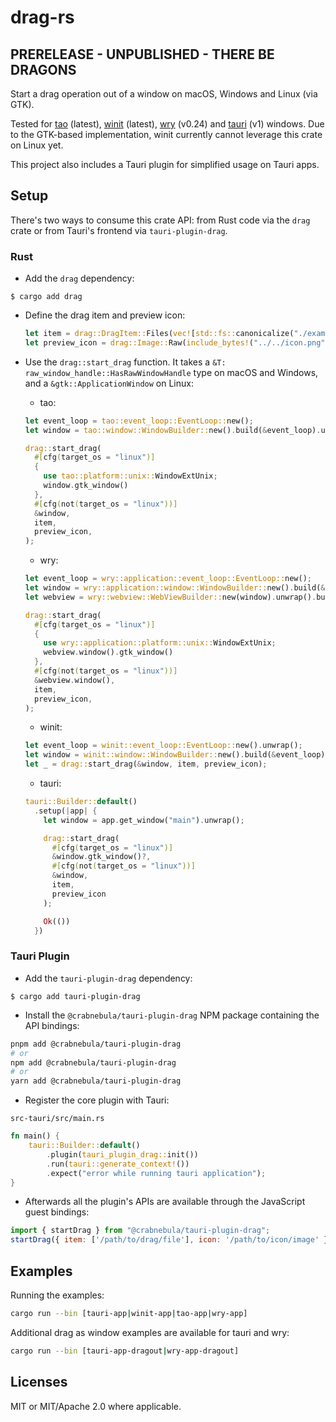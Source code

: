 # drag-rs

## PRERELEASE - UNPUBLISHED - THERE BE DRAGONS

Start a drag operation out of a window on macOS, Windows and Linux (via GTK).

Tested for [tao](https://github.com/tauri-apps/tao) (latest), [winit](https://github.com/rust-windowing/winit) (latest), [wry](https://github.com/tauri-apps/wry) (v0.24) and [tauri](https://github.com/tauri-apps/tauri) (v1) windows.
Due to the GTK-based implementation, winit currently cannot leverage this crate on Linux yet.

This project also includes a Tauri plugin for simplified usage on Tauri apps.

## Setup

There's two ways to consume this crate API: from Rust code via the `drag` crate or from Tauri's frontend via `tauri-plugin-drag`.

### Rust

- Add the `drag` dependency:

`$ cargo add drag`

- Define the drag item and preview icon:

  ```rust
  let item = drag::DragItem::Files(vec![std::fs::canonicalize("./examples/icon.png").unwrap()]);
  let preview_icon = drag::Image::Raw(include_bytes!("../../icon.png").to_vec());
  ```

- Use the `drag::start_drag` function. It takes a `&T: raw_window_handle::HasRawWindowHandle` type on macOS and Windows, and a `&gtk::ApplicationWindow` on Linux:

  - tao:
  ```rust
  let event_loop = tao::event_loop::EventLoop::new();
  let window = tao::window::WindowBuilder::new().build(&event_loop).unwrap();

  drag::start_drag(
    #[cfg(target_os = "linux")]
    {
      use tao::platform::unix::WindowExtUnix;
      window.gtk_window()
    },
    #[cfg(not(target_os = "linux"))]
    &window,
    item,
    preview_icon,
  );
  ```

  - wry:
  ```rust
  let event_loop = wry::application::event_loop::EventLoop::new();
  let window = wry::application::window::WindowBuilder::new().build(&event_loop).unwrap();
  let webview = wry::webview::WebViewBuilder::new(window).unwrap().build().unwrap();

  drag::start_drag(
    #[cfg(target_os = "linux")]
    {
      use wry::application::platform::unix::WindowExtUnix;
      webview.window().gtk_window()
    },
    #[cfg(not(target_os = "linux"))]
    &webview.window(),
    item,
    preview_icon,
  );
  ```

  - winit:
  ```rust
  let event_loop = winit::event_loop::EventLoop::new().unwrap();
  let window = winit::window::WindowBuilder::new().build(&event_loop).unwrap();
  let _ = drag::start_drag(&window, item, preview_icon);
  ```

  - tauri:
  ```rust
  tauri::Builder::default()
    .setup(|app| {
      let window = app.get_window("main").unwrap();

      drag::start_drag(
        #[cfg(target_os = "linux")]
        &window.gtk_window()?,
        #[cfg(not(target_os = "linux"))]
        &window,
        item,
        preview_icon
      );

      Ok(())
    })
  ```

### Tauri Plugin

- Add the `tauri-plugin-drag` dependency:

`$ cargo add tauri-plugin-drag`

- Install the `@crabnebula/tauri-plugin-drag` NPM package containing the API bindings:

```sh
pnpm add @crabnebula/tauri-plugin-drag
# or
npm add @crabnebula/tauri-plugin-drag
# or
yarn add @crabnebula/tauri-plugin-drag
```

- Register the core plugin with Tauri:

`src-tauri/src/main.rs`

```rust
fn main() {
    tauri::Builder::default()
        .plugin(tauri_plugin_drag::init())
        .run(tauri::generate_context!())
        .expect("error while running tauri application");
}
```

- Afterwards all the plugin's APIs are available through the JavaScript guest bindings:

```javascript
import { startDrag } from "@crabnebula/tauri-plugin-drag";
startDrag({ item: ['/path/to/drag/file'], icon: '/path/to/icon/image' })
```

## Examples

Running the examples:

```sh
cargo run --bin [tauri-app|winit-app|tao-app|wry-app]
```

Additional drag as window examples are available for tauri and wry:

```sh
cargo run --bin [tauri-app-dragout|wry-app-dragout]
```

## Licenses

MIT or MIT/Apache 2.0 where applicable.
